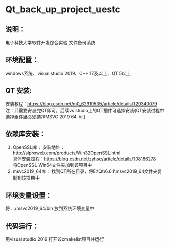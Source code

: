 # Qt_back_up_project_uestc
## 说明：
电子科技大学软件开发综合实验 文件备份系统
## 环境配置：
windows系统、visual studio 2019、C++ 17及以上、QT 5以上
## QT 安装:
安装教程：https://blog.csdn.net/m0_62919535/article/details/129340079  
注：只需要安装完QT即可，后续vs studio上的QT插件可选择安装(QT安装过程中选择组件里必须选择MSVC 2019 64-bit)
## 依赖库安装：
1. OpenSSL库：
安装地址：http://slproweb.com/products/Win32OpenSSL.html  
具体安装过程：https://blog.csdn.net/zyhse/article/details/108186278  
将OpenSSL-Win64文件夹加到该项目中
3. msvc2019_64库：
找到QT所在目录，将E:\Qt\6.6.1\msvc2019_64文件夹复制到该项目中
## 环境变量设置：
将 .../msvc2019_64/bin 放到系统环境变量中
## 代码运行：
用visual studio 2019 打开该cmakelist项目并运行
